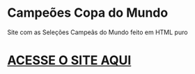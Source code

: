 # Campeões Copa do Mundo
 Site com as Seleções Campeãs do Mundo feito em HTML puro
 
# [ACESSE O SITE AQUI](https://brunosilva03.github.io/Campeoes-Copa-do-Mundo/)
